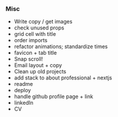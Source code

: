 ### Misc

- Write copy / get images
- check unused props
- grid cell with title
- order imports
- refactor animations; standardize times
- favicon + tab title
- Snap scroll!
- Email layout + copy
- Clean up old projects
- add stack to about professional + nextjs
- readme
- deploy
- handle github profile page + link
- linkedIn
- CV
